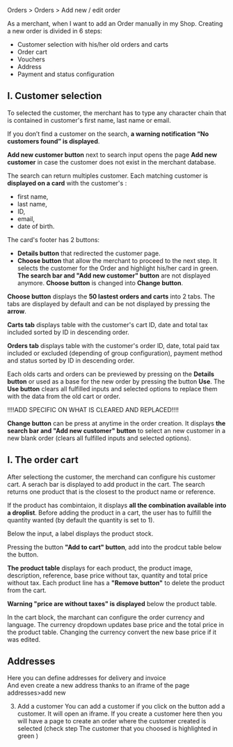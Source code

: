 Orders > Orders > Add new / edit order

As a merchant, when I want to add an Order manually in my Shop.
Creating a new order is divided in 6 steps:

- Customer selection with his/her old orders and carts
- Order cart
- Vouchers
- Address
- Payment and status configuration

## I. Customer selection

To selected the customer, the merchant has to type any character chain that is contained in customer's first name, last name or email. 

If you don’t find a customer on the search, **a warning notification “No customers found” is displayed**.  

**Add new customer button** next to search input opens the page **Add new customer** in case the customer does not exist in the merchant database.

The search can return multiples customer.
Each matching customer is **displayed on a card** with the customer's :

- first name,
- last name,
- ID, 
- email, 
- date of birth.

The card's footer has 2 buttons: 

- **Details button** that redirected the customer page. 
- **Choose button** that allow the merchant to proceed to the next step. It selects the customer for the Order and highlight his/her card in green. **The search bar and "Add new customer" button** are not displayed anymore. **Choose button** is changed into **Change button**.

**Choose button** displays the **50 lastest orders and carts** into 2 tabs. The tabs are displayed by default and can be not displayed by pressing the **arrow**.

**Carts tab** displays table with the customer's cart ID, date and total tax included sorted by ID in descending order.

**Orders tab** displays table with the customer's order ID, date, total paid tax included or excluded (depending of group configuration), payment method and status sorted by ID in descending order.

Each olds carts and orders can be previewed by pressing on the **Details button** or used as a base for the new order by pressing the button **Use**. The **Use button** clears all fulfilled inputs and selected options to replace them with the data from the old cart or order.

!!!!ADD SPECIFIC ON WHAT IS CLEARED AND REPLACED!!!!

**Change button** can be press at anytime in the order creation. It displays **the search bar and "Add new customer" button** to select an new customer in a new blank order (clears all fulfilled inputs and selected options).

## I. The order cart

After selectiong the customer, the merchand can configure his customer cart.
A serach bar is displayed to add product in the cart. The search returns one product that is the closest to the product name or reference.

If the product has combintaion, it displays **all the combination available into a droplist**. 
Before adding the product in a cart, the user has to fulfill the quantity wanted (by default the quantity is set to 1). 

Below the input, a label displays the product stock.

Pressing the button **"Add to cart" button**, add into the prodcut table below the button.

**The product table** displays for each product, the product image, description, reference, base price without tax, quantity and total price without tax.
Each product line has a **"Remove button"** to delete the product from the cart.

**Warning "price are without taxes" is displayed** below the product table.

In the cart block, the marchant can configure the order currency and language.
The currency dropdown updates base price and the total price in the product table. Changing the currency convert the new base price if it was edited. 

## Addresses 
Here you can define addresses for delivery and invoice  
And even create a new address thanks to an iframe of the page addresses>add new 

3) Add a customer
You can add a customer if you click on the button add a customer. It will open an iframe. If you create a customer here then you will have a page to create an order where the customer created is selected (check step The customer that you choosed is highlighted in green )
